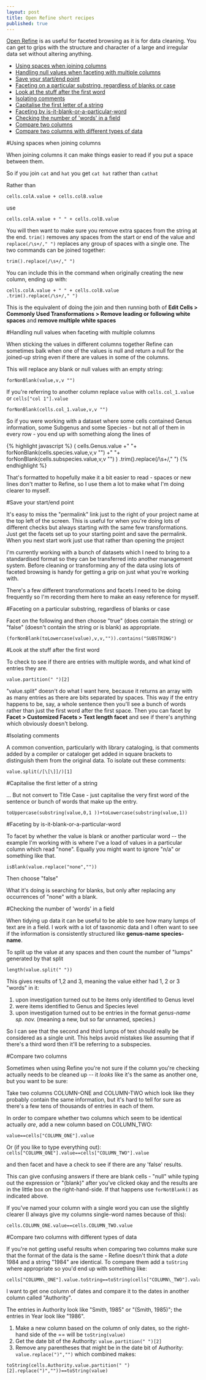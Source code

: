 ```yaml
---
layout: post
title: Open Refine short recipes
published: true
---
```


[Open Refine](http://openrefine.org/) is as useful for faceted browsing as it is for data cleaning. You can get to grips with the structure and character of a large and irregular data set without altering anything. 

- [Using spaces when joining columns](#spaces)
- [Handling null values when faceting with multiple columns](#null)
- [Save your start/end point](#startend)
- [Faceting on a particular substring, regardless of blanks or case](#blankcase)
- [Look at the stuff after the first word](#secondword)
- [Isolating comments](#comments)
- [Capitalise the first letter of a string](#firstletter)
- [Faceting by is-it-blank-or-a-particular-word](#blankword)
- [Checking the number of 'words' in a field](#nowords)
- [Compare two columns](#compcol)
- [Compare two columns with different types of data](#compdifcol)

<a name="spaces"></a>
#Using spaces when joining columns

When joining columns it can make things easier to read if you put a space between them.

So if you join `cat` and `hat` you get `cat hat` rather than `cathat`

Rather than  

`cells.colA.value + cells.colB.value`  

use

`cells.colA.value + " " + cells.colB.value`

You will then want to make sure you remove extra spaces from the string at the end. `trim()` removes any spaces from the start or end of the value and `replace(/\s+/," ")` replaces any group of spaces with a single one. The two commands can be joined together:

`trim().replace(/\s+/," ")`

You can include this in the command when originally creating the new column, ending up with:

```
cells.colA.value + " " + cells.colB.value
.trim().replace(/\s+/," ")
```

This is the equivalent of doing the join and then running both of **Edit Cells > Commonly Used Transformations > Remove leading or following white spaces** and **remove multiple white spaces**

<a name="null"></a>
#Handling null values when faceting with multiple columns

When sticking the values in different columns together Refine can sometimes balk when one of the values is null and return a null for the joined-up string even if there are values in some of the columns.

This will replace any blank or null values with an empty string:
```
forNonBlank(value,v,v "")
```

If you're referring to another column replace `value` with `cells.col_1.value` or `cells["col 1"].value`

```
forNonBlank(cells.col_1.value,v,v "")
```

So if you were working with a dataset where some cells contained Genus information, some Subgenus and some Species - but not all of them in every row - you end up with something along the lines of

{% highlight javascript %}
(
cells.Genus.value +" "+
forNonBlank(cells.species.value,v,v "") +" "+
forNonBlank(cells.subspecies.value,v,v "")
)
.trim().replace(/\s+/," ")
{% endhighlight %}

That's formatted to hopefully make it a bit easier to read - spaces or new lines don't matter to Refine, so I use them a lot to make what I'm doing clearer to myself.

<a name="startend"></a>
#Save your start/end point

It's easy to miss the "permalink" link just to the right of your project name at the top left of the screen.  This is useful for when you're doing lots of different checks but always starting with the same few transformations.  Just get the facets set up to your starting point and save the permalink. When you next start work just use that rather than opening the project

I'm currently working with a bunch of datasets which I need to bring to a standardised format so they can be transferred into another management system.  Before cleaning or transforming any of the data using lots of faceted browsing is handy for getting a grip on just what you're working with.

There's a few different transformations and facets I need to be doing frequently so I'm recording them here to make an easy reference for myself.

<a name="blankcase"></a>
#Faceting on a particular substring, regardless of blanks or case

Facet on the following and then choose "true" (does contain the string) or "false" (doesn't contain the string or is blank) as appropriate.

```
(forNonBlank(toLowercase(value),v,v,"")).contains("SUBSTRING")
```

<a name="secondword"></a>
#Look at the stuff after the first word

To check to see if there are entries with multiple words, and what kind of entries they are. 

```
value.partition(" ")[2]
```

"value.split" doesn't do what I want here, because it returns an array with as many entries as there are bits separated by spaces. This way if the entry happens to be, say, a whole sentence then you'll see a bunch of words rather than just the first word after the first space.  Then you can facet by **Facet > Customized Facets > Text length facet** and see if there's anything which obviously doesn't belong.

<a name="comments"></a>
#Isolating comments

A common convention, particularly with library cataloging, is that comments added by a compiler or cataloger get added in square brackets to distinguish them from the original data. To isolate out these comments:

```
value.split(/[\[\]]/)[1]
```

<a name="firstletter"></a>
#Capitalise the first letter of a string

... But not convert to Title Case - just capitalise the very first word of the sentence or bunch of words that make up the entry.

```
toUppercase(substring(value,0,1 ))+toLowercase(substring(value,1))
```

<a name="blankword"></a>
#Faceting by is-it-blank-or-a-particular-word

To facet by whether the value is blank or another particular word -- the example I'm working with is where I've a load of values in a particular column which read "none". Equally you might want to ignore "n/a" or something like that.

```
isBlank(value.replace("none",""))
```
Then choose "false"

What it's doing is searching for blanks, but only after replacing any occurrences of "none" with a blank.

<a name="nowords"></a>
#Checking the number of 'words' in a field

When tidying up data it can be useful to be able to see how many lumps of text are in a field. I work with a lot of taxonomic data and I often want to see if the information is consistently structured like **genus-name species-name**.

To split up the value at any spaces and then count the number of "lumps" generated by that split

```
length(value.split(" "))
```

This gives results of 1,2 and 3, meaning the value either had 1, 2 or 3 "words" in it:

1. upon investigation turned out to be items only identified to Genus level
2. were items identified to Genus and Species level
3. upon investigation turned out to be entries in the format *genus-name sp. nov.* (meaning a new, but so far unnamed, species.)

So I can see that the second and third lumps of text should really be considered as a single unit. This helps avoid mistakes like assuming that if there's a third word then it'll be referring to a subspecies.


<a name="compcol"></a>
#Compare two columns

Sometimes when using Refine you're not sure if the column you're checking actually needs to be cleaned up -- it *looks* like it's the same as another one, but you want to be sure:

Take two columns COLUMN-ONE and COLUMN-TWO which look like they probably contain the same information, but it's hard to tell for sure as there's a few tens of thousands of entries in each of them.

In order to compare whether two columns which seem to be identical actually *are*, add a new column based on COLUMN_TWO:

`
value==cells["COLUMN_ONE"].value
`

Or (if you like to type everything out): `cells["COLUMN_ONE"].value==cells["COLUMN_TWO"].value`

and then facet and have a check to see if there are any 'false' results.  

This can give confusing answers if there are blank cells - "null" while typing out the expression or "(blank)" after you've clicked okay and the results are in the little box on the right-hand-side. If that happens use `forNotBlank()` as indicated above.

If you've named your column with a single word you can use the slightly clearer (I always give my columns single-word names because of this):

`
cells.COLUMN_ONE.value==cells.COLUMN_TWO.value
`




<a name="compdifcol"></a>
#Compare two columns with different types of data

If you're not getting useful results when comparing two columns make sure that the format of the data is the same - Refine doesn't think that a _date_ 1984 and a string "1984" are identical.  To compare them add a `toString` where appropriate so you'd end up with something like:

```
cells["COLUMN\_ONE"].value.toString==toString(cells["COLUMN\_TWO"].value)
```

I want to get one column of dates and compare it to the dates in another column called "Authority". 

The entries in Authority look like "Smith, 1985" or "(Smith, 1985)"; the entries in Year look like "1986".

1. Make a new column based on the column of only dates, so the right-hand side of the == will be `toString(value)`
2. Get the date bit of the Authority: `value.partition(" ")[2]`
3. Remove any parentheses that might be in the date bit of Authority: `value.replace(")","")`
which combined makes:

`
toString(cells.Authority.value.partition(" ")[2].replace(")",""))==toString(value)
`